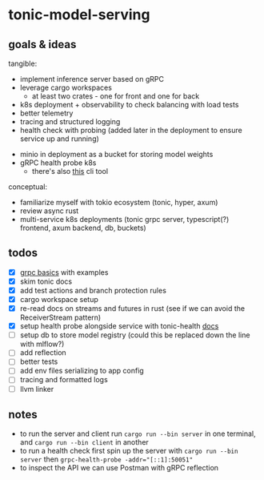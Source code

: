 # tonic-model-serving

## goals & ideas
tangible:
* implement inference server based on gRPC 
* leverage cargo workspaces 
  * at least two crates - one for front and one for back
* k8s deployment + observability to check balancing with load tests
* better telemetry
* tracing and structured logging
* health check with probing (added later in the deployment to ensure service up and running) 
- minio in deployment as a bucket for storing model weights
- gRPC health probe k8s 
  - there's also [this](https://github.com/grpc-ecosystem/grpc-health-probe) cli tool

conceptual:
* familiarize myself with tokio ecosystem (tonic, hyper, axum)
* review async rust
* multi-service k8s deployments (tonic grpc server, typescript(?) frontend, axum backend, db, buckets)

## todos 
- [x] [grpc basics](https://grpc.io/docs/languages/python/basics/) with examples 
- [x] skim tonic docs
- [x] add test actions and branch protection rules 
- [x] cargo workspace setup
- [x] re-read docs on streams and futures in rust (see if we can avoid the ReceiverStream pattern)
- [x] setup health probe alongside service with tonic-health [docs](https://github.com/hyperium/tonic/tree/master/examples/src/health) 
- [ ] setup db to store model registry (could this be replaced down the line with mlflow?)
- [ ] add reflection
- [ ] better tests
- [ ] add env files serializing to app config
- [ ] tracing and formatted logs
- [ ] llvm linker

## notes 
- to run the server and client run `cargo run --bin server` in one terminal, and `cargo run --bin client` in another
- to run a health check first spin up the server with `cargo run --bin server` then `grpc-health-probe -addr="[::1]:50051"`
- to inspect the API we can use Postman with gRPC reflection
